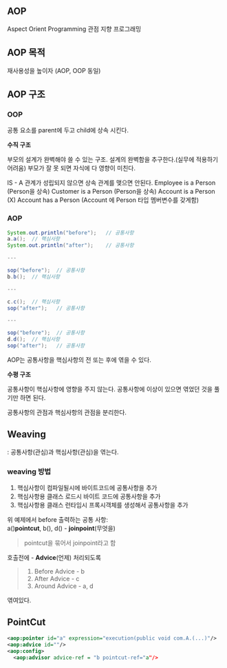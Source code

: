 ## AOP
Aspect Orient Programming
관점 지향 프로그래밍

## AOP 목적
재사용성을 높이자 (AOP, OOP 동일)

## AOP 구조
### OOP

공통 요소를 parent에 두고 child에 상속 시킨다.

**수직 구조**

부모의 설계가 완벽해야 쓸 수 있는 구조. 
설계의 완벽함을 추구한다.(실무에 적용하기 어려움)
부모가 잘 못 되면 자식에 다 영향이 미친다.

IS - A 관계가 성립되지 않으면 상속 관계를 맺으면 안된다.
Employee is a Person (Person을 상속)
Customer is a Person (Person을 상속)
Account is a Person (X)
Account has a Person (Account 에 Person 타입 멤버변수를 갖게함)

### AOP
```java
System.out.println("before");	// 공통사항
a.a();	// 핵심사항
System.out.println("after");	// 공통사항

---

sop("before");	// 공통사항
b.b();	// 핵심사항

---

c.c();	// 핵심사항
sop("after");	// 공통사항

---

sop("before");	// 공통사항
d.d();	// 핵심사항
sop("after");	// 공통사항
```

AOP는 공통사항을 핵심사항의 전 또는 후에 엮을 수 있다. 

**수평 구조**

공통사항이 핵심사항에 영향을 주지 않는다.
공통사항에 이상이 있으면 엮었던 것을 풀기만 하면 된다.

공통사항의 관점과 핵심사항의 관점을 분리한다.

## Weaving

: 공통사항(관심)과 핵심사항(관심)을 엮는다.

### weaving 방법
1. 핵심사항이 컴파일될시에 바이트코드에 공통사항을 추가
2. 핵심사항용 클래스 로드시 바이트 코드에 공통사항을 추가
3. 핵심사항용 클래스 런타임시 프록시객체를 생성해서 공통사항을 추가

위 예제에서
before 출력하는 공통 사항:  
a()**pointcut**, b(), d()  - **joinpoint**(무엇을)
>pointcut을 묶어서 joinpoint라고 함

호출전에 	- **Advice**(언제)
처리되도록 
> 1) Before Advice - b
> 2) After Advice - c
> 3) Around Advice - a, d

엮여있다.

## PointCut
```xml
<aop:pointer id="a" expression="execution(public void com.A.(...)"/>
<aop:advice id=""/>
<aop:config>
  <aop:advisor advice-ref = "b pointcut-ref="a"/>
```


<!--stackedit_data:
eyJoaXN0b3J5IjpbMTExMzAzNDUzOCw5NTgxMjIwNTUsNzQ0ND
Y4NTQzLC05ODkxMDM2ODIsLTEzMzE5NjI3MjZdfQ==
-->